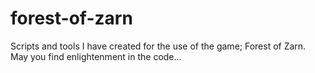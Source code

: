 forest-of-zarn
==============

Scripts and tools I have created for the use of the game; Forest of Zarn. May you find enlightenment in the code...
